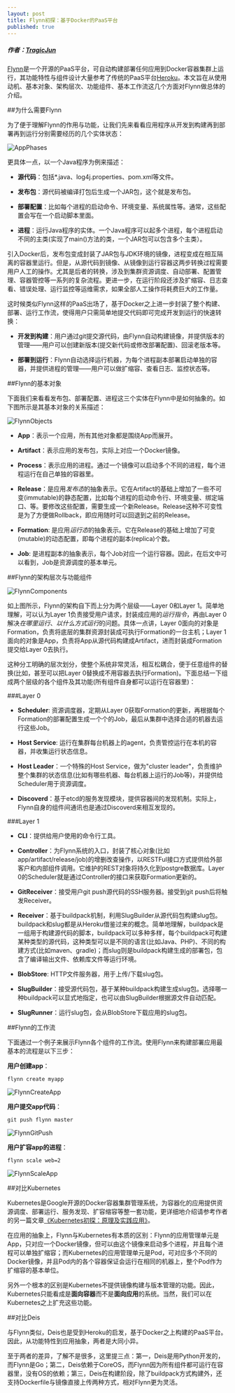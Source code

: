 ```yaml
---
layout: post
title: Flynn初探：基于Docker的PaaS平台
published: true
---
```


##### 作者：[TragicJun](http://blog.csdn.net/zhangjun2915)

[Flynn](https://flynn.io/)是一个开源的PaaS平台，可自动构建部署任何应用到Docker容器集群上运行，其功能特性与组件设计大量参考了传统的PaaS平台[Heroku](https://www.heroku.com/)。本文旨在从使用动机、基本对象、架构层次、功能组件、基本工作流这几个方面对Flynn做总体的介绍。

##为什么需要Flynn

为了便于理解Flynn的作用与功能，让我们先来看看应用程序从开发到构建再到部署再到运行分别需要经历的几个实体状态：

![AppPhases][3]

  [3]: https://raw.githubusercontent.com/tragicjun/tragicjun.github.io/master/images/appPhases.png

更具体一点，以一个Java程序为例来描述：

- **源代码**：包括*.java、log4j.properties、pom.xml等文件。

- **发布包**：源代码被编译打包后生成一个JAR包，这个就是发布包。

- **部署配置**：比如每个进程的启动命令、环境变量、系统属性等。通常，这些配置会写在一个启动脚本里面。
 
- **进程**：运行Java程序的实体。一个Java程序可以起多个进程，每个进程启动不同的主类(实现了main()方法的类，一个JAR包可以包含多个主类）。

引入Docker后，发布包变成封装了JAR包与JDK环境的镜像，进程变成在相互隔离的容器里运行。但是，从源代码到镜像、从镜像到运行容器这两步转换过程需要用户人工的操作。尤其是后者的转换，涉及到集群资源调度、自动部署、配置管理、容器管控等一系列的复杂流程。更进一步，在运行阶段还涉及扩缩容、日志查看、错误处理、运行监控等运维需求，如果全部人工操作将耗费巨大的工作量。

这时候类似Flynn这样的PaaS出场了，基于Docker之上进一步封装了整个构建、部署、运行工作流，使得用户只需简单地提交代码即可完成开发到运行的快速转换：

- **开发到构建**：用户通过git提交源代码，由Flynn自动构建镜像，并提供版本的管理——用户可以创建新版本(提交新代码或修改部署配置)、回滚老版本等。

- **部署到运行**：Flynn自动选择运行机器，为每个进程副本部署启动单独的容器，并提供进程的管理——用户可以做扩缩容、查看日志、监控状态等。

##Flynn的基本对象

下面我们来看看发布包、部署配置、进程这三个实体在Flynn中是如何抽象的。如下图所示是其基本对象的关系描述：

![FlynnObjects][1]

  [1]: https://raw.githubusercontent.com/tragicjun/tragicjun.github.io/master/images/FlynnObjects.png

- **App**：表示一个应用，所有其他对象都是围绕App而展开。

- **Artifact**：表示应用的发布包，实际上对应一个Docker镜像。

- **Process**：表示应用的进程。通过一个镜像可以启动多个不同的进程，每个进程运行在自己单独的容器里。

- **Release**：是应用*发布态*的抽象表示。它在Artifact的基础上增加了一些不可变(immutable)的静态配置，比如每个进程的启动命令行、环境变量、绑定端口、等。要修改这些配置，需要生成一个新Release。Release这种不可变性是为了方便做Rollback，即应用随时可以回退到之前的Release。

- **Formation**: 是应用*运行态*的抽象表示。它在Release的基础上增加了可变(mutable)的动态配置，即每个进程的副本(replica)个数。

- **Job**: 是进程副本的抽象表示，每个Job对应一个运行容器。因此，在后文中可以看到，Job是资源调度的基本单元。

##Flynn的架构层次与功能组件

![FlynnComponents][2]

  [2]: https://raw.githubusercontent.com/tragicjun/tragicjun.github.io/master/images/FlynnComponents.png

如上图所示，Flynn的架构自下而上分为两个层级——Layer 0和Layer 1。简单地理解，可以认为Layer 1负责接受用户请求，封装成应用的*运行指令*，再由Layer 0解决*在哪里运行*、*以什么方式运行*的问题。具体一点讲，Layer 0面向的对象是Formation，负责将底层的集群资源封装成可执行Formation的一台主机；Layer 1面向的对象是App，负责将App从源代码构建成Artifact，进而封装成Formation提交给Layer 0去执行。

这种分工明确的层次划分，使整个系统非常灵活，相互松耦合，便于任意组件的替换(比如，甚至可以把Layer 0替换成不用容器去执行Formation)。下面总结一下组成两个层级的各个组件及其功能(所有组件自身都可以运行在容器里)：

###Layer 0

- **Scheduler**: 资源调度器，定期从Layer 0获取Formation的更新，再根据每个Formation的部署配置生成一个个的Job，最后从集群中选择合适的机器去运行这些Job。

- **Host Service**: 运行在集群每台机器上的agent，负责管控运行在本机的容器，并收集运行状态信息。

- **Host Leader**：一个特殊的Host Service，做为"cluster leader"，负责维护整个集群的状态信息(比如有哪些机器、每台机器上运行的Job等)，并提供给Scheduler用于资源调度。

- **Discoverd**：基于etcd的服务发现模块，提供容器间的发现机制。实际上，Flynn自身的组件间通讯也是通过Discoverd来相互发现的。

###Layer 1

- **CLI**：提供给用户使用的命令行工具。

- **Controller**：为Flynn系统的入口，封装了核心对象(比如app/artifact/release/job)的增删改查操作，以RESTFul接口方式提供给外部客户和内部组件调用。它维护的REST对象将持久化到postgre数据库。Layer 0的Scheduler就是通过Controller的接口来获取Formation更新的。

- **GitReceiver**：接受用户git push源代码的SSH服务器。接受到git push后将触发Receiver。

- **Receiver**：基于buildpack机制，利用SlugBuilder从源代码包构建slug包。buildpack和slug都是从Heroku借鉴过来的概念。简单地理解，buildpack是一组用于构建源代码的脚本，buildpack可以多种多样，每个buildpack可构建某种类型的源代码，这种类型可以是不同的语言(比如Java、PHP)、不同的构建方式(比如maven、gradle)；而slug则是buildpack构建生成的部署包，包含了编译输出文件、依赖库文件等运行环境。

- **BlobStore**: HTTP文件服务器，用于上传/下载slug包。

- **SlugBuilder**：接受源代码包，基于某种buildpack构建生成slug包。选择哪一种buildpack可以显式地指定，也可以由SlugBuilder根据源文件自动匹配。

- **SlugRunner**：运行slug包，会从BlobStore下载应用的slug包。

##Flynn的工作流

下面通过一个例子来展示Flynn各个组件的工作流。使用Flynn来构建部署应用最基本的流程是以下三步：

**用户创建app**：

    flynn create myapp

![FlynnCreateApp][4]

  [4]: https://raw.githubusercontent.com/tragicjun/tragicjun.github.io/master/images/FlynnCreateApp.png
  
**用户提交app代码**：

    git push flynn master

![FlynnGitPush][5]

  [5]: https://raw.githubusercontent.com/tragicjun/tragicjun.github.io/master/images/FlynnGitPush.png

**用户扩容app的进程**：

    flynn scale web=2 

![FlynnScaleApp][6]

  [6]: https://raw.githubusercontent.com/tragicjun/tragicjun.github.io/master/images/FlynnScaleApp.png

##对比Kubernetes

Kubernetes是Google开源的Docker容器集群管理系统，为容器化的应用提供资源调度、部署运行、服务发现、扩容缩容等整一套功能，更详细地介绍请参考作者的另一篇文章[《Kubernetes初探：原理及实践应用》](http://www.csdn.net/article/2014-10-31/2822393)。

在应用的抽象上，Flynn与Kubernetes有本质的区别：Flynn的应用管理单元是App，只对应一个Docker镜像，但可以由这个镜像来启动多个进程，并且每个进程可以单独扩缩容；而Kubernetes的应用管理单元是Pod，可对应多个不同的Docker镜像，并且Pod内的各个容器保证会运行在相同的机器上，整个Pod作为扩缩容的基本单位。

另外一个根本的区别是Kubernetes不提供镜像构建与版本管理的功能。因此，Kubernetes只能看成是**面向容器**而不是**面向应用**的系统。当然，我们可以在Kubernetes之上扩充这些功能。

##对比Deis

与Flynn类似，Deis也是受到Heroku的启发，基于Docker之上构建的PaaS平台。因此，从功能特性到应用抽象，两者是大同小异。

至于两者的差异，了解不是很多，这里提三点：第一，Deis是用Python开发的，而Flynn是Go；第二，Deis依赖于CoreOS，而Flynn因为所有组件都可运行在容器里，没有OS的依赖；第三，Deis在构建阶段，除了buildpack方式构建外，还支持Dockerfile与镜像直接上传两种方式，相对Flynn更为灵活。
